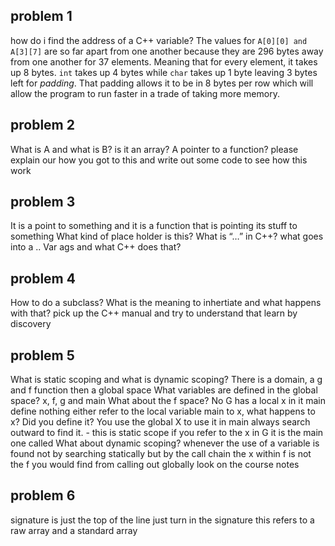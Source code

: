 ## problem 1
  how do i find the address of a C++ variable?
  The values for `A[0][0] and A[3][7]` are so far apart from one another
  because they are 296 bytes away from one another for 37 elements. Meaning that
  for every element, it takes up 8 bytes. `int` takes up 4 bytes while `char` takes
  up 1 byte leaving 3 bytes left for *padding*. That padding allows it to be in
  8 bytes per row which will allow the program to run faster in a trade of taking
  more memory. 

## problem 2
What is A and what is B?
is it an array? A pointer to a function?
please explain our how you got to this and write out some code to see how this work

## problem 3
It is a point to something and it is a function that is pointing its stuff to something
What kind of place holder is this?
What is “…” in C++?
what goes into a ..
Var ags and what C++ does that?

## problem 4
How to do a subclass?
What is the meaning to inhertiate and what happens with that?
pick up the C++ manual and try to understand that
learn by discovery

## problem 5
What is static scoping and what is dynamic scoping?
There is a domain, a g and f function
then a global space
What variables are defined in the global space? x, f, g and main
What about the f space? No
G has a local x in it
main define nothing either
refer to the local variable main to x, what happens to x? Did you define it? You use the global X to use it in main
always search outward to find it. - this is static scope
if you refer to the x in G it is the main one called
What about dynamic scoping?
whenever the use of a variable is found not by searching statically but by the call chain
the x within f is not the f you would find from calling out globally
look on the course notes

## problem 6
signature is just the top of the line
just turn in the signature
this refers to a raw array and a standard array

